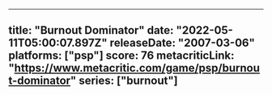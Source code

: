 
---
title: "Burnout Dominator"
date: "2022-05-11T05:00:07.897Z"
releaseDate: "2007-03-06"
platforms: ["psp"]
score: 76
metacriticLink: "https://www.metacritic.com/game/psp/burnout-dominator"
series: ["burnout"]
---
